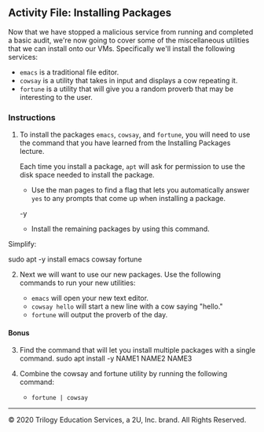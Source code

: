 ## Activity File: Installing Packages

Now that we have stopped a malicious service from running and completed a basic audit, we're now going to cover some of the miscellaneous utilities that we can install onto our VMs. Specifically we'll install the following services:

- `emacs` is a traditional file editor. 
- `cowsay` is a utility that takes in input and displays a cow repeating it. 
- `fortune` is a utility that will give you a random proverb that may be interesting to the user. 


### Instructions

1. To install the packages `emacs`, `cowsay`, and `fortune`, you will need to use the command that you have learned from the Installing Packages lecture.

   Each time you install a package, `apt` will ask for permission to use the disk space needed to install the package.

    - Use the man pages to find a flag that lets you automatically answer `yes` to any prompts that come up when installing a package.
	
	-y

    - Install the remaining packages by using this command. 

Simplify:

sudo apt -y install emacs cowsay fortune

2. Next we will want to use our new packages. Use the following commands to run your new utilities:

   - `emacs` will open your new text editor.  
   - `cowsay hello` will start a new line with a cow saying "hello."
   - `fortune` will output the proverb of the day. 

#### Bonus

3. Find the command that will let you install multiple packages with a single command.
 sudo apt install -y NAME1 NAME2 NAME3
 
4. Combine the cowsay and fortune utility by running the following command:
   - `fortune | cowsay`

---
© 2020 Trilogy Education Services, a 2U, Inc. brand. All Rights Reserved.
